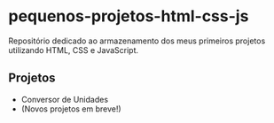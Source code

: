 # pequenos-projetos-html-css-js
Repositório dedicado ao armazenamento dos meus primeiros projetos utilizando HTML, CSS e JavaScript.  
## Projetos

- Conversor de Unidades
- (Novos projetos em breve!)

